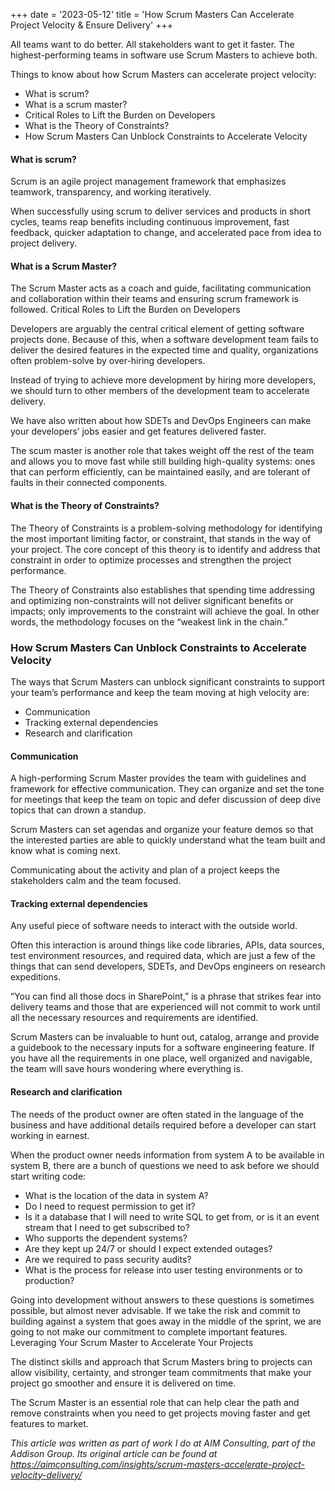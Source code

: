 +++
date = '2023-05-12'
title = 'How Scrum Masters Can Accelerate Project Velocity & Ensure Delivery'
+++

All teams want to do better. All stakeholders want to get it faster. The highest-performing teams in software use Scrum Masters to achieve both.

Things to know about how Scrum Masters can accelerate project velocity:

* What is scrum?
* What is a scrum master?
* Critical Roles to Lift the Burden on Developers
* What is the Theory of Constraints?
* How Scrum Masters Can Unblock Constraints to Accelerate Velocity

#### What is scrum?

Scrum is an agile project management framework that emphasizes teamwork, transparency, and working iteratively.

When successfully using scrum to deliver services and products in short cycles, teams reap benefits including continuous improvement, fast feedback, quicker adaptation to change, and accelerated pace from idea to project delivery.
#### What is a Scrum Master?

The Scrum Master acts as a coach and guide, facilitating communication and collaboration within their teams and ensuring scrum framework is followed.
Critical Roles to Lift the Burden on Developers

Developers are arguably the central critical element of getting software projects done. Because of this, when a software development team fails to deliver the desired features in the expected time and quality, organizations often problem-solve by over-hiring developers.

Instead of trying to achieve more development by hiring more developers, we should turn to other members of the development team to accelerate delivery.

We have also written about how SDETs and DevOps Engineers can make your developers’ jobs easier and get features delivered faster.

The scum master is another role that takes weight off the rest of the team and allows you to move fast while still building high-quality systems: ones that can perform efficiently, can be maintained easily, and are tolerant of faults in their connected components.
#### What is the Theory of Constraints?

The Theory of Constraints is a problem-solving methodology for identifying the most important limiting factor, or constraint, that stands in the way of your project. The core concept of this theory is to identify and address that constraint in order to optimize processes and strengthen the project performance.

The Theory of Constraints also establishes that spending time addressing and optimizing non-constraints will not deliver significant benefits or impacts; only improvements to the constraint will achieve the goal. In other words, the methodology focuses on the “weakest link in the chain.”
### How Scrum Masters Can Unblock Constraints to Accelerate Velocity

The ways that Scrum Masters can unblock significant constraints to support your team’s performance and keep the team moving at high velocity are:

* Communication
* Tracking external dependencies
* Research and clarification

#### Communication

A high-performing Scrum Master provides the team with guidelines and framework for effective communication. They can organize and set the tone for meetings that keep the team on topic and defer discussion of deep dive topics that can drown a standup.

Scrum Masters can set agendas and organize your feature demos so that the interested parties are able to quickly understand what the team built and know what is coming next.

Communicating about the activity and plan of a project keeps the stakeholders calm and the team focused.
#### Tracking external dependencies

Any useful piece of software needs to interact with the outside world.

Often this interaction is around things like code libraries, APIs, data sources, test environment resources, and required data, which are just a few of the things that can send developers, SDETs, and DevOps engineers on research expeditions.

“You can find all those docs in SharePoint,” is a phrase that strikes fear into delivery teams and those that are experienced will not commit to work until all the necessary resources and requirements are identified.

Scrum Masters can be invaluable to hunt out, catalog, arrange and provide a guidebook to the necessary inputs for a software engineering feature. If you have all the requirements in one place, well organized and navigable, the team will save hours wondering where everything is.
#### Research and clarification

The needs of the product owner are often stated in the language of the business and have additional details required before a developer can start working in earnest.

When the product owner needs information from system A to be available in system B, there are a bunch of questions we need to ask before we should start writing code:

* What is the location of the data in system A?
* Do I need to request permission to get it?
* Is it a database that I will need to write SQL to get from, or is it an event stream that I need to get subscribed to?
* Who supports the dependent systems?
* Are they kept up 24/7 or should I expect extended outages?
* Are we required to pass security audits?
* What is the process for release into user testing environments or to production?

Going into development without answers to these questions is sometimes possible, but almost never advisable. If we take the risk and commit to building against a system that goes away in the middle of the sprint, we are going to not make our commitment to complete important features.
Leveraging Your Scrum Master to Accelerate Your Projects

The distinct skills and approach that Scrum Masters bring to projects can allow visibility, certainty, and stronger team commitments that make your project go smoother and ensure it is delivered on time.

The Scrum Master is an essential role that can help clear the path and remove constraints when you need to get projects moving faster and get features to market.

*This article was written as part of work I do at AIM Consulting, part of the Addison Group. Its original article can be found at https://aimconsulting.com/insights/scrum-masters-accelerate-project-velocity-delivery/*
